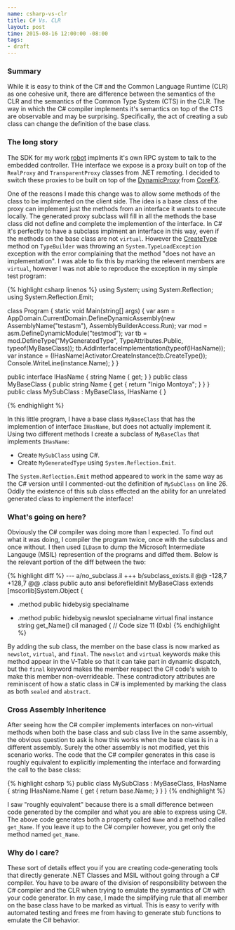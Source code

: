 ```yaml
---
name: csharp-vs-clr
title: C# Vs. CLR
layout: post
time: 2015-08-16 12:00:00 -08:00
tags:
- draft
---
```


### Summary

While it is easy to think of the C# and the Common Language Runtime (CLR) as
one cohesive unit, there are difference between the semantics of the CLR and the
semantics of the Common Type System (CTS) in the CLR. The way in which the C#
compiler implements it's semantics on top of the CTS are observable
and may be surprising. Specifically, the act of creating a sub class can change
the definition of the base class.

### The long story

The SDK for my work [robot][Robot] implments it's own RPC system to talk to the
embedded controller. THe interface we expose is a proxy built on top of the
`RealProxy` and `TransparentProxy` classes from .NET remoting. I decided to
switch these proxies to be built on top of the [DynamicProxy] from [CoreFX].

One of the reasons I made this change was to allow some methods of the class to
be implmented on the client side. The idea is a base class of the proxy can implement
just the methods from an interface it wants to execute locally. The generated proxy
subclass will fill in all the methods the base class did not define and complete the
implemention of the interface. In C# it's perfectly to have a subclass implment an
interface in this way, even if the methods on the base class are not `virtual`.
However the [CreateType] method on `TypeBuilder` was throwing
an `System.TypeLoadException` exception with the error complaining that the method
"does not have an implementation". I was able to fix this by marking the relevent
members are `virtual`, however I was not able to reproduce the exception in my
simple test program:

{% highlight csharp linenos %}
using System;
using System.Reflection;
using System.Reflection.Emit;

class Program
{
    static void Main(string[] args)
    {
        var asm = AppDomain.CurrentDomain.DefineDynamicAssembly(new AssemblyName("testasm"), AssemblyBuilderAccess.Run);
        var mod = asm.DefineDynamicModule("testmod");
        var tb = mod.DefineType("MyGeneratedType", TypeAttributes.Public, typeof(MyBaseClass));
        tb.AddInterfaceImplementation(typeof(IHasName));
        var instance = (IHasName)Activator.CreateInstance(tb.CreateType());
        Console.WriteLine(instance.Name);
    }
}

public interface IHasName
{
    string Name { get; }
}
public class MyBaseClass
{
    public string Name { get { return "Inigo Montoya"; } }
}
public class MySubClass : MyBaseClass, IHasName { }

{% endhighlight %}

In this little program, I have a base class `MyBaseClass` that has the implemention
of interface `IHasName`, but does not actually implement it. Using two different
methods I create a subclass of `MyBaseClas` that implements `IHasName`:

  * Create `MySubClass` using C#.
  * Create `MyGeneratedType` using `System.Reflection.Emit`.

The `System.Reflection.Emit` method appeared to work in the same way as the C#
version until I commented-out the definition of `MySubClass` on line 26. Oddly the
existence of this sub class effected an the ability for an unrelated generated class
to implement the interface!

### What's going on here?

Obviously the C# compiler was doing more than I expected. To find out what it was
doing, I compiler the program twice, once with the subclass and once without. I
then used `ILDasm` to dump the Microsoft Intermediate Langauge (MSIL) represention
of the programs and diffed them. Below is the relevant portion of the diff
between the two:

{% highlight diff %}
--- a/no_subclass.il
+++ b/subclass_exists.il
@@ -128,7 +128,7 @@
 .class public auto ansi beforefieldinit MyBaseClass
        extends [mscorlib]System.Object
 {
-  .method public hidebysig specialname
+  .method public hidebysig newslot specialname virtual final
           instance string get_Name() cil managed
   {
     // Code size       11 (0xb)
{% endhighlight %}

By adding the sub class, the member on the base class is now marked as `newslot`,
`virtual`, and `final`. The `newslot` and `virtual` keywords make this method
appear in the V-Table so that it can take part in dynamic dispatch, but the `final`
keyword makes the member respect the C# code's wish to make this member non-overrideable.
These contradictory attributes are reminiscent of how a static class in C# is
implemented by marking the class as both `sealed` and `abstract`.

### Cross Assembly Inheritence

After seeing how the C# compiler implements interfaces on non-virtual methods
when both the base class and sub class live in the same assembly, the obvious question
to ask is how this works when the base class is in a different assembly. Surely
the other assembly is not modified, yet this scenario works. The code that the
C# compiler generates in this case is roughly equivalent to explicitly
implementing the interface and forwarding the call to the base class:

{% highlight csharp %}
public class MySubClass : MyBaseClass, IHasName
{
    string IHasName.Name
    {
        get { return base.Name; }
    }
}
{% endhighlight %}

I saw "roughly equivalent" because there is a small difference between code generated
by the compiler and what you are able to express using C#. The above code generates
both a property called `Name` and a method called `get_Name`. If you leave it up
to the C# compiler however, you get only the method named `get_Name`.

### Why do I care?

These sort of details effect you if you are creating code-generating tools that
directly generate .NET Classes and MSIL without
going through a C# compiler. You have to be aware of the division of responsibility
between the C# compiler and the CLR when trying to emulate the sysmantics of C#
with your code generator. In my case, I made the simplifying rule that all
member on the base class have to be marked as virtual. This is easy to verify
with automated testing and frees me from having to generate stub functions to
emulate the C# behavior.

[Robot]: http://www.brooks.com/products/semiconductor-automation/factory-automation/spartan-sorters
[DynamicProxy]: https://github.com/dotnet/corefx/tree/0987afcd536743bf3a5cf868b3598e898f4aea53/src/System.Reflection.DispatchProxy
[CoreFx]: https://github.com/dotnet/corefx
[CreateType]: https://msdn.microsoft.com/en-us/library/system.reflection.emit.typebuilder.createtype.aspx
[IlSpy]: http://ilspy.net/
